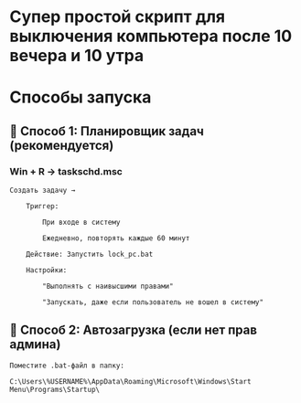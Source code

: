 # Супер простой скрипт для выключения компьютера после 10 вечера и 10 утра


# Способы запуска

## 📌 Способ 1: Планировщик задач (рекомендуется)

   ### Win + R → taskschd.msc

    Создать задачу →

        Триггер:

            При входе в систему

            Ежедневно, повторять каждые 60 минут

        Действие: Запустить lock_pc.bat

        Настройки:

            "Выполнять с наивысшими правами"

            "Запускать, даже если пользователь не вошел в систему"
## 📌 Способ 2: Автозагрузка (если нет прав админа)

    Поместите .bat-файл в папку:
```
C:\Users\%USERNAME%\AppData\Roaming\Microsoft\Windows\Start Menu\Programs\Startup\
```